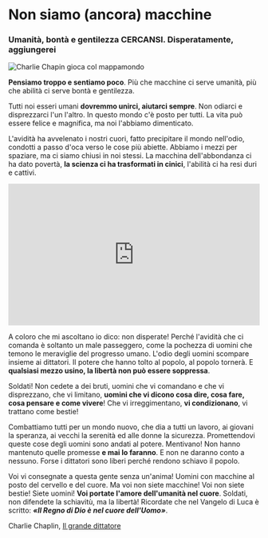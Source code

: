 # Non siamo (ancora) macchine

### Umanità, bontà e gentilezza CERCANSI. Disperatamente, aggiungerei

![Charlie Chapin gioca col mappamondo](non-siamo-ancora-macchine.jpeg) 

**Pensiamo troppo e sentiamo poco**. Più che macchine ci serve umanità, più che abilità ci serve bontà e gentilezza.

Tutti noi esseri umani **dovremmo unirci, aiutarci sempre**. Non odiarci e disprezzarci l'un l'altro. In questo mondo c'è posto per tutti. La vita può essere felice e magnifica, ma noi l'abbiamo dimenticato.

L'avidità ha avvelenato i nostri cuori, fatto precipitare il mondo nell'odio, condotti a passo d'oca verso le cose più abiette. Abbiamo i mezzi per spaziare, ma ci siamo chiusi in noi stessi. La macchina dell'abbondanza ci ha dato povertà, **la scienza ci ha trasformati in cinici**, l'abilità ci ha resi duri e cattivi.

 <div style="position: relative; padding-bottom: 56.25%; height: 0; overflow: hidden;">
  <iframe src="https://www.youtube.com/embed/AMgEwsvXJls" 
          style="position: absolute; top: 0; left: 0; width: 100%; height: 100%;" 
          frameborder="0" 
          allowfullscreen></iframe>
</div>

A coloro che mi ascoltano io dico: non disperate! Perché l'avidità che ci comanda è soltanto un male passeggero, come la pochezza di uomini che temono le meraviglie del progresso umano. L'odio degli uomini scompare insieme ai dittatori. Il potere che hanno tolto al popolo, al popolo tornerà. E **qualsiasi mezzo usino, la libertà non può essere soppressa**.

Soldati! Non cedete a dei bruti, uomini che vi comandano e che vi disprezzano, che vi limitano, **uomini che vi dicono cosa dire, cosa fare, cosa pensare e come vivere**! Che vi irreggimentano, **vi condizionano**, vi trattano come bestie!

Combattiamo tutti per un mondo nuovo, che dia a tutti un lavoro, ai giovani la speranza, ai vecchi la serenità ed alle donne la sicurezza. Promettendovi queste cose degli uomini sono andati al potere. Mentivano! Non hanno mantenuto quelle promesse **e mai lo faranno**. E non ne daranno conto a nessuno. Forse i dittatori sono liberi perché rendono schiavo il popolo.

Voi vi consegnate a questa gente senza un'anima! Uomini con macchine al posto del cervello e del cuore. Ma voi non siete macchine! Voi non siete bestie! Siete uomini! **Voi portate l'amore dell'umanità nel cuore**. Soldati, non difendete la schiavitù, ma la libertà! Ricordate che nel Vangelo di Luca è scritto: ***«Il Regno di Dio è nel cuore dell'Uomo»***.

Charlie Chaplin, [Il grande dittatore](https://amzn.to/41Z2Uda)